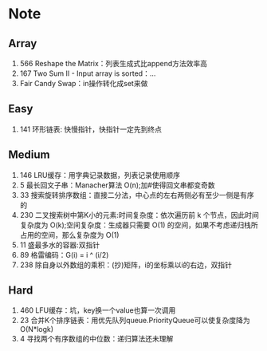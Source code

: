 # Note
## Array
  1. 566 Reshape the Matrix：列表生成式比append方法效率高
  2. 167 Two Sum II - Input array is sorted：...
  3. Fair Candy Swap：in操作转化成set来做
  
## Easy
  1. 141 环形链表: 快慢指针，快指针一定先到终点
## Medium
  1. 146 LRU缓存：用字典记录数据，列表记录使用顺序
  2. 5 最长回文子串：Manacher算法 O(n);加#使得回文串都变奇数
  3. 33 搜索旋转排序数组：直接二分法，中心点的左右两侧必有至少一侧是有序的
  4. 230 二叉搜索树中第K小的元素:时间复杂度：依次遍历前 k 个节点，因此时间复杂度为 O(k);空间复杂度：生成器只需要 O(1) 的空间，如果不考虑递归栈所占用的空间，那么复杂度为 O(1)
  5. 11 盛最多水的容器:双指针
  6. 89 格雷编码：G(i) = i ^ (i/2)
  7. 238 除自身以外数组的乘积：(抄)矩阵，i的坐标乘以i的右边，双指针
## Hard
  1. 460 LFU缓存：坑，key换一个value也算一次调用
  2. 23 合并K个排序链表：用优先队列queue.PriorityQueue可以使复杂度降为O(N*logk)
  3. 4 寻找两个有序数组的中位数：递归算法还未理解